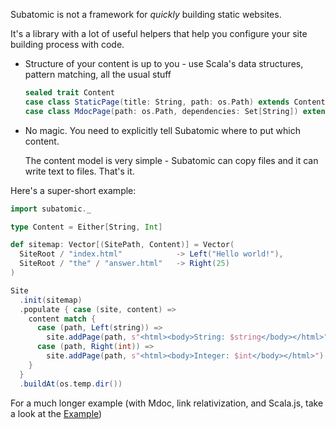 Subatomic is not a framework for _quickly_ building static websites.

It's a library with a lot of useful helpers that help you configure your site building process
with code.

* Structure of your content is up to you - use Scala's data structures, pattern matching, 
all the usual stuff

  ```scala
  sealed trait Content
  case class StaticPage(title: String, path: os.Path) extends Content
  case class MdocPage(path: os.Path, dependencies: Set[String]) extends Content
  ```

* No magic. You need to explicitly tell Subatomic where to put which content.

  The content model is very simple - Subatomic can copy files and it can write text to files. That's it.

Here's a super-short example:

```scala mdoc
import subatomic._

type Content = Either[String, Int]

def sitemap: Vector[(SitePath, Content)] = Vector(
  SiteRoot / "index.html"            -> Left("Hello world!"),
  SiteRoot / "the" / "answer.html"   -> Right(25)
)

Site
  .init(sitemap)
  .populate { case (site, content) => 
    content match {
      case (path, Left(string)) => 
        site.addPage(path, s"<html><body>String: $string</body></html>")
      case (path, Right(int)) => 
        site.addPage(path, s"<html><body>Integer: $int</body></html>")
    }
  }
  .buildAt(os.temp.dir())
```

For a much longer example (with Mdoc, link relativization, and Scala.js, take a look at the [Example](example.html))

